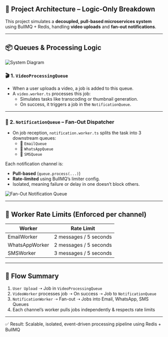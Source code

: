 ## 🚀 Project Architecture – Logic-Only Breakdown

This project simulates a **decoupled, pull-based microservices system** using BullMQ + Redis, handling **video uploads** and **fan-out notifications**.

---

## 📦 Queues & Processing Logic

![System Diagram](https://res.cloudinary.com/dah7l8utl/image/upload/v1751986555/Screenshot_2025-07-08_140932_kkp8tx.png)

### 🎬 1. `VideoProcessingQueue`

- When a user uploads a video, a job is added to this queue.
- A `video.worker.ts` processes this job:
  - Simulates tasks like transcoding or thumbnail generation.
  - On success, it triggers a job in the `NotificationQueue`.

---

### 📣 2. `NotificationQueue` – Fan-Out Dispatcher

- On job reception, `notification.worker.ts` splits the task into 3 downstream queues:
  - 📧 `EmailQueue`
  - 💬 `WhatsAppQueue`
  - 📱 `SMSQueue`

Each notification channel is:

- **Pull-based** (`queue.process(...)`)
- **Rate-limited** using BullMQ’s limiter config.
- Isolated, meaning failure or delay in one doesn’t block others.

![Fan-Out Notification Queue](https://res.cloudinary.com/dah7l8utl/image/upload/v1751987353/Screenshot_2025-07-08_203857_pktgkz.png)

---

## 🧱 Worker Rate Limits (Enforced per channel)

| Worker         | Rate Limit             |
| -------------- | ---------------------- |
| EmailWorker    | 2 messages / 5 seconds |
| WhatsAppWorker | 2 messages / 5 seconds |
| SMSWorker      | 3 messages / 5 seconds |

---

## 🔁 Flow Summary

1. `User Upload` ➝ Job in `VideoProcessingQueue`
2. `VideoWorker` processes job ➝ On success ➝ Job to `NotificationQueue`
3. `NotificationWorker` ➝ Fan-out ➝ Jobs into Email, WhatsApp, SMS Queues
4. Each channel’s worker pulls jobs independently & respects rate limits

---

✅ Result: Scalable, isolated, event-driven processing pipeline using Redis + BullMQ
